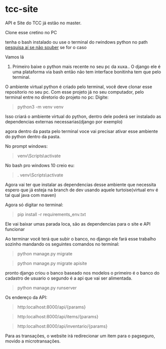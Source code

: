 # tcc-site
API e Site do TCC já estão no master.

Clone esse cretino no PC

tenha o bash instalado ou use o terminal do rwindows python no path [pesquisa aí se não souber](http://lmgtfy.com/?q=python+terminal+windows) se for o caso

Vamos lá
1. Primeiro baixe o python mais recente no seu pc da xuxa.. 
 O django ele é uma plataforma via bash então não tem interface bonitinha tem que pelo terminal.

O ambiente virtual python é criado pelo terminal, você deve clonar esse repositorio no seu pc.
Com esse projeto já no seu computador, pelo terminal entre no diretorio do projeto no pc:
Digite:
> python3 -m venv venv 

Isso criará o ambiente virtual do python, dentro dele poderá ser instalado as dependencias externas necessarias(django por exemplo)

agora dentro da pasta pelo terminal voce vai precisar ativar esse ambiente do python dentro da pasta.

No prompt windows:

> venv\Scripts\activate

No bash pro windows 10 creio eu:
> . venv\Scripts\activate

Agora vai ter que instalar as dependencias desse ambiente que necessita espero que já esteja na branch de dev usando aquele turtoise(virtual env é tal qual java com maven) 

Agora só digitar no terminal:
> pip install -r requirements_env.txt

Ele vai baixar umas parada loca, são as dependencias para o site e API funcionar

Ao terminar você terá que subir o banco, no django ele fará esse trabalho sozinho mandando os seguintes comandos no terminal:

> python manage.py migrate

> python manage.py migrate apisite

pronto django criou o banco baseado nos modelos o primeiro é o banco do cadastro de usuario
o segundo é a api que vai ser alimentada.

> python manage.py runserver 

Os endereço da API:

> http:localhost:8000/api/{params}

> http:localhost:8000/api/items/{params}

>http:localhost:8000/api/inventario/{params}


Para as transações, o website irá redirecionar um item para o pagseguro, movido a microtransações.


